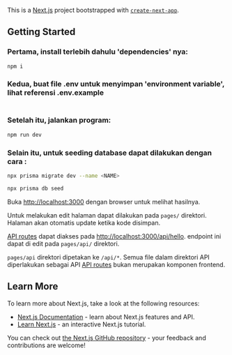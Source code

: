 This is a [Next.js](https://nextjs.org/) project bootstrapped with [`create-next-app`](https://github.com/vercel/next.js/tree/canary/packages/create-next-app).

## Getting Started

### Pertama, install terlebih dahulu 'dependencies' nya:

```bash
npm i
```

### Kedua, buat file .env untuk menyimpan 'environment variable', lihat referensi .env.example<br><br>

### Setelah itu, jalankan program:

```bash
npm run dev
```

### Selain itu, untuk seeding database dapat dilakukan dengan cara :
```bash
npx prisma migrate dev --name <NAME>

npx prisma db seed
```

Buka [http://localhost:3000](http://localhost:3000) dengan browser untuk melihat hasilnya.

Untuk melakukan edit halaman dapat dilakukan pada `pages/` direktori. Halaman akan otomatis update ketika kode disimpan.

[API routes](https://nextjs.org/docs/api-routes/introduction) dapat diakses pada [http://localhost:3000/api/hello](http://localhost:3000/api/hello). endpoint ini dapat di edit pada `pages/api/` direktori.

`pages/api` direktori dipetakan ke `/api/*`. Semua file dalam direktori API diperlakukan sebagai API [API routes](https://nextjs.org/docs/api-routes/introduction) bukan merupakan komponen frontend.

## Learn More

To learn more about Next.js, take a look at the following resources:

- [Next.js Documentation](https://nextjs.org/docs) - learn about Next.js features and API.
- [Learn Next.js](https://nextjs.org/learn) - an interactive Next.js tutorial.

You can check out [the Next.js GitHub repository](https://github.com/vercel/next.js/) - your feedback and contributions are welcome!
